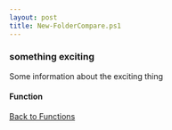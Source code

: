 ```yaml
---
layout: post
title: New-FolderCompare.ps1
---
```


### something exciting

Some information about the exciting thing

#### Function

<script src="https://gist-it.appspot.com/github.com/BanterBoy/scripts-blog/blob/master/PowerShell/functions/fileManagement/New-FolderCompare.ps1"></script>

<a href="/menu/_pages/functions.html">Back to Functions</a>
